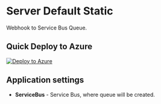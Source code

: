# Server Default Static
Webhook to Service Bus Queue.

## Quick Deploy to Azure

[![Deploy to Azure](http://azuredeploy.net/deploybutton.svg)](https://azuredeploy.net/)


## Application settings

- **ServiceBus** - Service Bus, where queue will be created.